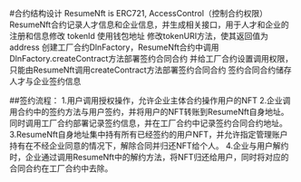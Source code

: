 #合约结构设计
ResumeNft is ERC721, AccessControl（控制合约权限）
ResumeNft合约记录人才信息和企业信息，并生成相关接口，用于人才和企业的注册和信息修改
tokenId 使用钱包地址
修改tokenURI方法，使其返回值为address
创建工厂合约DlnFactory，ResumeNft合约中调用DlnFactory.createContract方法部署签约合同合约
并给工厂合约设置调用权限，只能由ResumeNft调用createContract方法部署签约合同合约
签约合同合约储存人才与企业签约信息

##签约流程：
1.用户调用授权操作，允许企业主体合约操作用户的NFT
2.企业调用合约中的签约方法与用户签约，并将用户的NFT转账到ResumeNft自身地址。同时调用工厂合约部署记录签约信息，并在工厂合约中记录签约合同合约地址。
3.ResumeNft自身地址集中持有所有已经签约的用户NFT，并允许指定管理账户持有在不经企业同意的情况下，解除合同并归还NFT给个人。
4.企业与用户解约时，企业通过调用ResumeNft中的解约方法，将NFT归还给用户，同时将对应的合同合约在工厂合约中去除。
